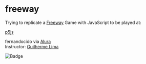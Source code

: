
# freeway

Trying to replicate a [Freeway](https://en.wikipedia.org/wiki/Freeway_(video_game)) Game with JavaScript to be played at:

[p5js](https://editor.p5js.org/)

fernandocido via
[Alura](https://courses.alura.com.br/) <br>
Instructor: [Guilherme Lima](https://linktr.ee/guilimadev) <br>

![Badge](https://img.shields.io/badge/status-In%20Development-yellow)
